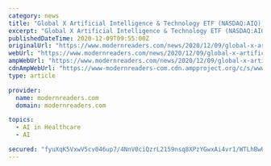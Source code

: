 ```yaml
---
category: news
title: "Global X Artificial Intelligence & Technology ETF (NASDAQ:AIQ) Share Price Passes Above 200-Day Moving Average of $22.80"
excerpt: "Global X Artificial Intelligence & Technology ETF (NASDAQ:AIQ) passed above its 200-day moving average during trading on Tuesday . The stock has a 200-day moving average of $22.80 and traded as high as $26."
publishedDateTime: 2020-12-09T09:55:00Z
originalUrl: "https://www.modernreaders.com/news/2020/12/09/global-x-artificial-intelligence-technology-etf-nasdaqaiq-share-price-passes-above-200-day-moving-average-of-22-80.html"
webUrl: "https://www.modernreaders.com/news/2020/12/09/global-x-artificial-intelligence-technology-etf-nasdaqaiq-share-price-passes-above-200-day-moving-average-of-22-80.html"
ampWebUrl: "https://www.modernreaders.com/news/2020/12/09/global-x-artificial-intelligence-technology-etf-nasdaqaiq-share-price-passes-above-200-day-moving-average-of-22-80.html/amp"
cdnAmpWebUrl: "https://www-modernreaders-com.cdn.ampproject.org/c/s/www.modernreaders.com/news/2020/12/09/global-x-artificial-intelligence-technology-etf-nasdaqaiq-share-price-passes-above-200-day-moving-average-of-22-80.html/amp"
type: article

provider:
  name: modernreaders.com
  domain: modernreaders.com

topics:
  - AI in Healthcare
  - AI

secured: "fyuXqK5VxwV5cv046up7/4NnV0ciQzrL2159nsq8XPzYGwxAi4vr1/WTLhBwUbye/YM7zHLMuw6bVLuaWmzEypOigJbVviASRSYufRQyrfHPeS/pNegqG+iZJgIkILAtcnMSkcwdPFj6kjedkaq7SThdqjuuL25PKDU5R74ND4MWyGScXd5shU24T7wjWahDFo1woa4mL7X0CcYgeD+Q7YNPZHFaPOFgVoxNHAq6dMZUJ2+NNmd1plrgzZ4+vz0aAfzmivwrd+9ywOXqH6HIcrCZYbbnZm3KYpwmXndvVyhsQpa8NY9U7zr9XIXR1xUtLFuPsr9roQqsFqLZ/u38W6wzhl1DyXao6QX1OYyRwN4=;ElKyL2duyQZIhZzX7alNqA=="
---
```


